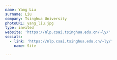 ```yaml
---
name: Yang Liu
surname: Liu
company: Tsinghua University
photoURL: yang_liu.jpg
type: invited
website: 'https://nlp.csai.tsinghua.edu.cn/~ly/'
socials:
  - link: 'https://nlp.csai.tsinghua.edu.cn/~ly/'
    name: Site

---
```

